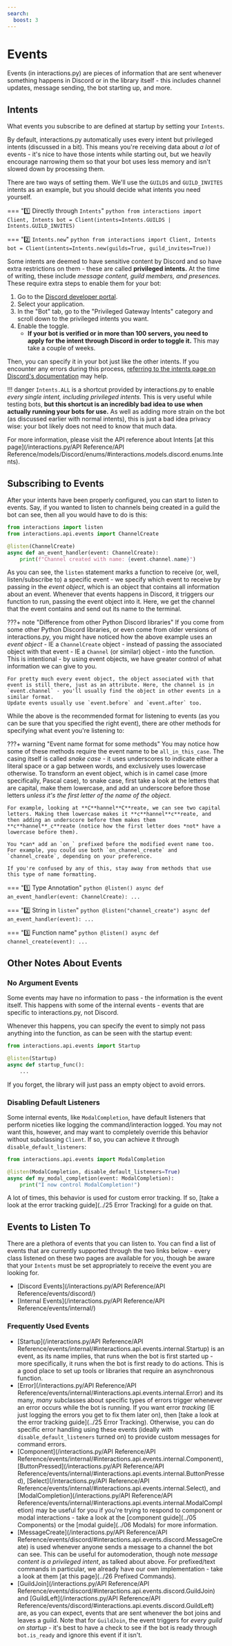```yaml
---
search:
  boost: 3
---
```


# Events

Events (in interactions.py) are pieces of information that are sent whenever something happens in Discord or in the library itself - this includes channel updates, message sending, the bot starting up, and more.

## Intents

What events you subscribe to are defined at startup by setting your `Intents`.

By default, interactions.py automatically uses every intent but privileged intents (discussed in a bit). This means you're receiving data about *a lot* of events - it's nice to have those intents while starting out, but we heavily encourage narrowing them so that your bot uses less memory and isn't slowed down by processing them.

There are two ways of setting them. We'll use the `GUILDS` and `GUILD_INVITES` intents as an example, but you should decide what intents you need yourself.

=== ":one: Directly through `Intents`"
    ```python
    from interactions import Client, Intents
    bot = Client(intents=Intents.GUILDS | Intents.GUILD_INVITES)
    ```

=== ":two: `Intents.new`"
    ```python
    from interactions import Client, Intents
    bot = Client(intents=Intents.new(guilds=True, guild_invites=True))
    ```

Some intents are deemed to have sensitive content by Discord and so have extra restrictions on them - these are called **privileged intents.** At the time of writing, these include *message content, guild members, and presences.* These require extra steps to enable them for your bot:

1. Go to the [Discord developer portal](https://discord.com/developers/applications/).
2. Select your application.
3. In the "Bot" tab, go to the "Privileged Gateway Intents" category and scroll down to the privileged intents you want.
4. Enable the toggle.
    - **If your bot is verified or in more than 100 servers, you need to apply for the intent through Discord in order to toggle it.** This may take a couple of weeks.

Then, you can specify it in your bot just like the other intents. If you encounter any errors during this process, [referring to the intents page on Discord's documentation](https://discord.com/developers/docs/topics/gateway#gateway-intents) may help.

!!! danger
    `Intents.ALL` is a shortcut provided by interactions.py to enable *every single intent, including privileged intents.* This is very useful while testing bots, **but this shortcut is an incredibly bad idea to use when actually running your bots for use.** As well as adding more strain on the bot (as discussed earlier with normal intents), this is just a bad idea privacy wise: your bot likely does not need to know that much data.

For more information, please visit the API reference about Intents [at this page](/interactions.py/API Reference/API Reference/models/Discord/enums/#interactions.models.discord.enums.Intents).

## Subscribing to Events

After your intents have been properly configured, you can start to listen to events. Say, if you wanted to listen to channels being created in a guild the bot can see, then all you would have to do is this:

```python
from interactions import listen
from interactions.api.events import ChannelCreate

@listen(ChannelCreate)
async def an_event_handler(event: ChannelCreate):
    print(f"Channel created with name: {event.channel.name}")
```

As you can see, the `listen` statement marks a function to receive (or, well, listen/subscribe to) a specific event - we specify which event to receive by passing in the *event object*, which is an object that contains all information about an event. Whenever that events happens in Discord, it triggers our function to run, passing the event object into it. Here, we get the channel that the event contains and send out its name to the terminal.

???+ note "Difference from other Python Discord libraries"
    If you come from some other Python Discord libraries, or even come from older versions of interactions.py, you might have noticed how the above example uses an *event object* - IE a `ChannelCreate` object - instead of passing the associated object with that event - IE a `Channel` (or similar) object - into the function. This is intentional - by using event objects, we have greater control of what information we can give to you.

    For pretty much every event object, the object associated with that event is still there, just as an attribute. Here, the channel is in `event.channel` - you'll usually find the object in other events in a similar format.
    Update events usually use `event.before` and `event.after` too.

While the above is the recommended format for listening to events (as you can be sure that you specified the right event), there are other methods for specifying what event you're listening to:

???+ warning "Event name format for some methods"
    You may notice how some of these methods require the event name to be `all_in_this_case`. The casing itself is called *snake case* - it uses underscores to indicate either a literal space or a gap between words, and exclusively uses lowercase otherwise. To transform an event object, which is in camel case (more specifically, Pascal case), to snake case, first take a look at the letters that are capital, make them lowercase, and add an underscore before those letters *unless it's the first letter of the name of the object*.

    For example, looking at **C**hannel**C**reate, we can see two capital letters. Making them lowercase makes it **c**hannel**c**reate, and then adding an underscore before them makes them **c**hannel**_c**reate (notice how the first letter does *not* have a lowercase before them).

    You *can* add an `on_` prefixed before the modified event name too. For example, you could use both `on_channel_create` and `channel_create`, depending on your preference.

    If you're confused by any of this, stay away from methods that use this type of name formatting.

=== ":one: Type Annotation"
    ```python
    @listen()
    async def an_event_handler(event: ChannelCreate):
        ...
    ```

=== ":two: String in `listen`"
    ```python
    @listen("channel_create")
    async def an_event_handler(event):
        ...
    ```

=== ":three: Function name"
    ```python
    @listen()
    async def channel_create(event):
        ...
    ```

## Other Notes About Events

### No Argument Events

Some events may have no information to pass - the information is the event itself. This happens with some of the internal events - events that are specific to interactions.py, not Discord.

Whenever this happens, you can specify the event to simply not pass anything into the function, as can be seen with the startup event:

```python
from interactions.api.events import Startup

@listen(Startup)
async def startup_func():
    ...
```

If you forget, the library will just pass an empty object to avoid errors.

### Disabling Default Listeners

Some internal events, like `ModalCompletion`, have default listeners that perform niceties like logging the command/interaction logged. You may not want this, however, and may want to completely override this behavior without subclassing `Client`. If so, you can achieve it through `disable_default_listeners`:

```python
from interactions.api.events import ModalCompletion

@listen(ModalCompletion, disable_default_listeners=True)
async def my_modal_completion(event: ModalCompletion):
    print("I now control ModalCompletion!")
```

A lot of times, this behavior is used for custom error tracking. If so, [take a look at the error tracking guide](../25 Error Tracking) for a guide on that.

## Events to Listen To

There are a plethora of events that you can listen to. You can find a list of events that are currently supported through the two links below - every class listened on these two pages are available for you, though be aware that your `Intents` must be set appropriately to receive the event you are looking for.

- [Discord Events](/interactions.py/API Reference/API Reference/events/discord/)
- [Internal Events](/interactions.py/API Reference/API Reference/events/internal/)

### Frequently Used Events

- [Startup](/interactions.py/API Reference/API Reference/events/internal/#interactions.api.events.internal.Startup) is an event, as its name implies, that runs when the bot is first started up - more specifically, it runs when the bot is first ready to do actions. This is a good place to set up tools or libraries that require an asynchronous function.
- [Error](/interactions.py/API Reference/API Reference/events/internal/#interactions.api.events.internal.Error) and its many, *many* subclasses about specific types of errors trigger whenever an error occurs while the bot is running. If you want error *tracking* (IE just logging the errors you get to fix them later on), then [take a look at the error tracking guide](../25 Error Tracking). Otherwise, you can do specific error handling using these events (ideally with `disable_default_listeners` turned on) to provide custom messages for command errors.
- [Component](/interactions.py/API Reference/API Reference/events/internal/#interactions.api.events.internal.Component), [ButtonPressed](/interactions.py/API Reference/API Reference/events/internal/#interactions.api.events.internal.ButtonPressed), [Select](/interactions.py/API Reference/API Reference/events/internal/#interactions.api.events.internal.Select), and [ModalCompletion](/interactions.py/API Reference/API Reference/events/internal/#interactions.api.events.internal.ModalCompletion) may be useful for you if you're trying to respond to component or modal interactions - take a look at the [component guide](../05 Components) or the [modal guide](../06 Modals) for more information.
- [MessageCreate](/interactions.py/API Reference/API Reference/events/discord/#interactions.api.events.discord.MessageCreate) is used whenever anyone sends a message to a channel the bot can see. This can be useful for automoderation, though note *message content is a privileged intent*, as talked about above. For prefixed/text commands in particular, we already have our own implementation - take a look at them [at this page](../26 Prefixed Commands).
- [GuildJoin](/interactions.py/API Reference/API Reference/events/discord/#interactions.api.events.discord.GuildJoin) and [GuildLeft](/interactions.py/API Reference/API Reference/events/discord/#interactions.api.events.discord.GuildLeft) are, as you can expect, events that are sent whenever the bot joins and leaves a guild. Note that for `GuildJoin`, the event triggers for *every guild on startup* - it's best to have a check to see if the bot is ready through `bot.is_ready` and ignore this event if it isn't.
